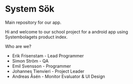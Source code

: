 # System Sök
Main repository for our app.

Hi and welcome to our school project for a android app using Systembolagets product index. 

Who are we?
* Erik Frisenstam - Lead Programmer
* Simon Ström - QA
* Emil Svensson - Programmer
* Johannes Tienvieri - Project Leader
* Andreas Åsén - Monitor Evaluator & UI Design
